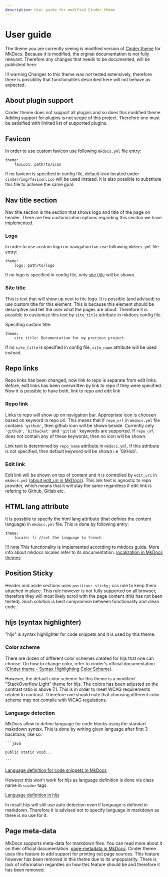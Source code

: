 ```yaml
---
description: User guide for modified Cinder theme
---
```


# User guide

The theme you are currently seeing is modified version of [Cinder theme](https://sourcefoundry.org/cinder/) for MkDocs. Because it is modified, the orginal documentation is not fully relevant. Therefore any changes that needs to be documented, will be published here.

!!! warning
    Changes to this theme was not tested extensively, therefore there is possiblity that functionalites described here will not behave as expected.

## About plugin support
Cinder theme does not support all plugins and so does this modified theme. Adding support for plugins is not scope of this project. Therefore one must be satisified with limited list of supported plugins.

## Favicon
In order to use custom favicon use following `mkdocs.yml` file entry:
```
theme: 
    favicon: path/to/icon
```
If no favicon is specified in config file, default icon located under `cinder/img/favicon.ico` will be used instead. It is also possible to substitute this file to achieve the same goal. 

## Nav title section
Nav title section is the section that shows logo and title of the page on header. There are few customization options regarding this seciton we have implemented.

### Logo
In order to use custom logo on navigation bar use following `mkdocs.yml` file entry:

```
theme: 
    logo: path/to/logo
```
If no logo is specified in config file, only [site title](#site-title) will be shown.

### Site title
This is text that will show up next to the logo. It is possible (and advised) to use custom title for this element. This is because this element should be descriptive and tell the user what the pages are about. Therefore it is possible to customize this text by `site_title` attribute in mkdocs config file.

Specifing custom title:
```
theme:
    site_title: Documentation for my precious project.
```

If no `site_title` is specified in config file, `site_name` attribute will be used instead.

## Repo links 
Repo links has been changed, now link to repo is separate from edit links. Before, edit links has been overwritten by link to repo if they were specified. Now it is possible to have both, link to repo and edit link

### Repo link
Links to repo will show up on navigation bar. Appropriate icon is choosen based on keyword in repo url. This means that if `repo_url` in `mkdocs.yml` file contains `'github'`, then github icon will be shown beside. Currently only `'github'`, `'bitbucket'` and `'gitlab'` keywords are supported. If `repo_url` does not contain any of these keywords, then no icon will be shown.

Link text is determined by `repo_name` attribute in `mkdocs.yml`. If this attribute is not specified, then default keyword will be shown i.e 'GitHub'.

### Edit link
Edit link will be shown on top of content and it is controlled by `edit_uri` in `mkdocs.yml` ([about edit_uri in MkDocs](https://www.mkdocs.org/user-guide/configuration/#edit_uri)). This link text is agnostic to repo provider, which means that it will stay the same regardless if edit link is refering to Github, Gitlab etc.  

## HTML lang attribute 
It is possbile to specify the html lang attribute (that defnies the content language) in `mkdocs.yml` file. This is done by following entry:

```
theme: 
    locale: fr //set the language to french
```
!!! note
    This functionality is implemented according to mkdocs guide. More info about mkdocs locales refer to its documentation. [localization in MkDocs themes](https://www.mkdocs.org/dev-guide/themes/#supporting-theme-localizationtranslation)

## Position Sticky
Header and aside sections uses `position: sticky;` css rule to keep them attached in place. This rule however is not fully supported on all browser, therefore they will most likely scroll with the page content (this has not been tested). Such solution is best compromise between functionality and clean code.

## hljs (syntax highlighter)
"hljs" is syntax highlighter for code snippets and it is used by this theme.

### Color scheme
 There are dozen of different color schemes created for hljs that one can choose. On how to change color, refer to cinder's official documentation ([Cinder theme - Syntax Highlighting Color Scheme](https://sourcefoundry.org/cinder/#syntax-highlighting-color-scheme)). 

However, the default color scheme for this theme is a modified "StackOverflow Light" theme for hljs. The colors has been adjusted so the contrast ratio is above 7.1.
This is in order to meet WCAG requirements related to contrast. Therefore one should note that choosing different color scheme may not compile with WCAG regulations.

### Language detection
MkDocs allow to define language for code blocks using the standart makrdown syntax. This is done by writing given language after first 3 backticks, like so:
```` 
```java

public static void...

```
```` 
[Language definition for code snippets in MkDocs](https://www.mkdocs.org/user-guide/writing-your-docs/#fenced-code-blocks)

However this won't work for hljs as language definition is done via class name in `<code>` tags.

[Language definition in hljs](https://highlightjs.readthedocs.io/en/latest/readme.html#in-the-browser)

 In result hljs will still use auto detection even if language is defined in markdown. Therefore it is advised not to specify language in markdown as there is no use for it.

## Page meta-data
MkDocs supports meta-data for markdown files. You can read more about it on their official documentation. [page-metadata in MkDocs](https://www.mkdocs.org/user-guide/writing-your-docs/#meta-data). Cinder theme uses this feature to add support for printing out page sources. This feature however has been removed in this theme due to its unpopularity. There is lack of information regardles on how this feature should be and therefore it has been removed.



 



